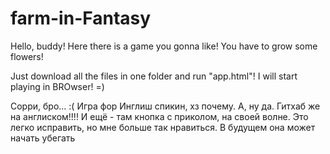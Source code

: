 # farm-in-Fantasy
Hello, buddy! Here there is a game you gonna like!
You  have to grow some flowers!

Just download all the files in one folder and run "app.html"! I will start playing in BROwser! =)

Сорри, бро... :( Игра фор Инглиш спикин, хз почему. А, ну да. Гитхаб же на англиском!!!!
И ещё - там кнопка с приколом, на своей волне. Это легко исправить, но мне больше так нравиться. В будущем она может начать убегать
